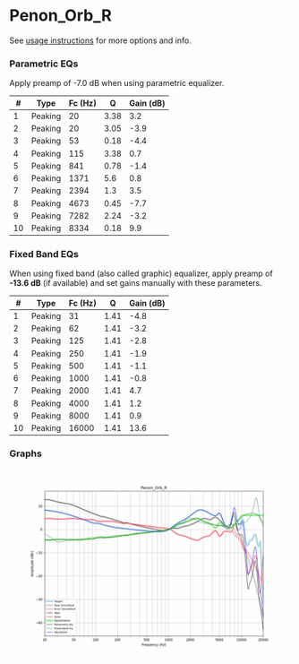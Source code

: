 # Penon_Orb_R
See [usage instructions](https://github.com/jaakkopasanen/AutoEq#usage) for more options and info.

### Parametric EQs
Apply preamp of -7.0 dB when using parametric equalizer.

|   # | Type    |   Fc (Hz) |    Q |   Gain (dB) |
|-----|---------|-----------|------|-------------|
|   1 | Peaking |        20 | 3.38 |         3.2 |
|   2 | Peaking |        20 | 3.05 |        -3.9 |
|   3 | Peaking |        53 | 0.18 |        -4.4 |
|   4 | Peaking |       115 | 3.38 |         0.7 |
|   5 | Peaking |       841 | 0.78 |        -1.4 |
|   6 | Peaking |      1371 | 5.6  |         0.8 |
|   7 | Peaking |      2394 | 1.3  |         3.5 |
|   8 | Peaking |      4673 | 0.45 |        -7.7 |
|   9 | Peaking |      7282 | 2.24 |        -3.2 |
|  10 | Peaking |      8334 | 0.18 |         9.9 |

### Fixed Band EQs
When using fixed band (also called graphic) equalizer, apply preamp of **-13.6 dB** (if available) and set gains manually with these parameters.

|   # | Type    |   Fc (Hz) |    Q |   Gain (dB) |
|-----|---------|-----------|------|-------------|
|   1 | Peaking |        31 | 1.41 |        -4.8 |
|   2 | Peaking |        62 | 1.41 |        -3.2 |
|   3 | Peaking |       125 | 1.41 |        -2.8 |
|   4 | Peaking |       250 | 1.41 |        -1.9 |
|   5 | Peaking |       500 | 1.41 |        -1.1 |
|   6 | Peaking |      1000 | 1.41 |        -0.8 |
|   7 | Peaking |      2000 | 1.41 |         4.7 |
|   8 | Peaking |      4000 | 1.41 |         1.2 |
|   9 | Peaking |      8000 | 1.41 |         0.9 |
|  10 | Peaking |     16000 | 1.41 |        13.6 |

### Graphs
![](./Penon_Orb_R.png)
